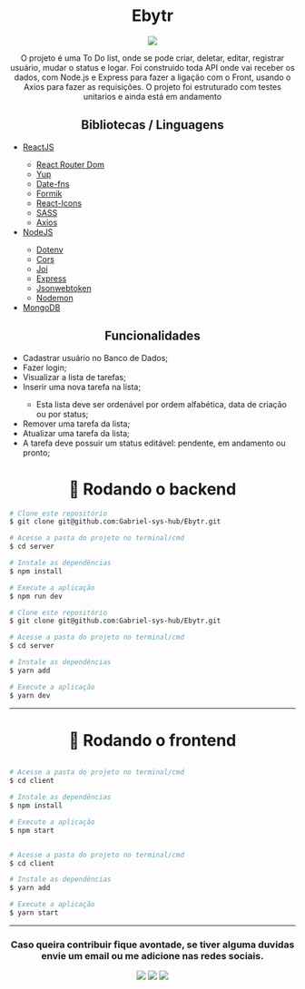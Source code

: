 <h1 align='center'>Ebytr</h1>
<div align='center'>
<img align='center' src='https://user-images.githubusercontent.com/77814658/140369830-b80f5b3f-b055-4082-818f-38047084e944.gif'>
<p>O projeto é uma To Do list, onde se pode criar, deletar, editar, registrar usuário, mudar o status e logar. Foi construido toda API onde vai receber os dados, com Node.js e Express para fazer a ligação com o Front, usando o Axios para fazer as requisições. O projeto foi estruturado com testes unitarios e ainda está em andamento</p>
</div>

<h2 align='center'>Bibliotecas / Linguagens</h2>

<ul>
  <li><a href="https://pt-br.reactjs.org/">ReactJS</a></li>
    <ul>
      <li><a href="https://reactrouter.com/web/guides/quick-start">React Router Dom</a></li>
      <li><a href="https://www.npmjs.com/package/yup">Yup</a></li>
      <li><a href="https://date-fns.org/">Date-fns</a></li>
      <li><a href="https://formik.org/docs/overview">Formik</a></li>
      <li><a href="https://react-icons.github.io/react-icons/">React-Icons</a></li>
      <li><a href="https://sass-lang.com/">SASS</a></li>
      <li><a href="https://axios-http.com/docs/intro">Axios</a></li>
    </ul>
  <li><a href="https://nodejs.org/en/">NodeJS</a></li>
    <ul>
      <li><a href="https://www.npmjs.com/package/dotenv">Dotenv</a></li>
      <li><a href="https://www.npmjs.com/package/cors">Cors</a></li>
      <li><a href="https://www.npmjs.com/package/joi">Joi</a></li>
      <li><a href="https://expressjs.com/pt-br/">Express</a></li>
      <li><a href="https://www.npmjs.com/package/jsonwebtoken">Jsonwebtoken</a></li>
      <li><a href="https://www.npmjs.com/package/nodemon">Nodemon</a></li>
    </ul>
  <li><a href="https://www.mongodb.com/pt-br/cloud/atlas/register">MongoDB</a></li>
</ul>

<h2 align='center'>Funcionalidades</h1>
<ul>
  <li>Cadastrar usuário no Banco de Dados;</li>
  <li>Fazer login;</li>
  <li>Visualizar a lista de tarefas;</li>
  <li>Inserir uma nova tarefa na lista;</li>
    <ul>
      <li>Esta lista deve ser ordenável por ordem alfabética, data de criação ou por status;</li>
    </ul>
  <li>Remover uma tarefa da lista;</li>
  <li>Atualizar uma tarefa da lista;</li>
  <li>A tarefa deve possuir um status editável: pendente, em andamento ou pronto;</li>
</ul>


<h1 align="center">🎲 Rodando o backend</h1>

```bash
# Clone este repositório
$ git clone git@github.com:Gabriel-sys-hub/Ebytr.git

# Acesse a pasta do projeto no terminal/cmd
$ cd server

# Instale as dependências
$ npm install

# Execute a aplicação
$ npm run dev

```


```bash
# Clone este repositório
$ git clone git@github.com:Gabriel-sys-hub/Ebytr.git

# Acesse a pasta do projeto no terminal/cmd
$ cd server

# Instale as dependências
$ yarn add

# Execute a aplicação
$ yarn dev

```
---

<h1 align="center">🎲 Rodando o frontend</h1>

```bash

# Acesse a pasta do projeto no terminal/cmd
$ cd client

# Instale as dependências
$ npm install

# Execute a aplicação
$ npm start

```


```bash

# Acesse a pasta do projeto no terminal/cmd
$ cd client

# Instale as dependências
$ yarn add

# Execute a aplicação
$ yarn start

```
---

<h3 align="center">Caso queira contribuir fique avontade, se tiver alguma duvidas envie um email ou me adicione nas redes sociais.</h3>

<div align="center">
    <a href="https://www.linkedin.com/in/gabrielpfernandes/" target="_blank"><img src="https://img.shields.io/badge/-LinkedIn-%230077B5?style=for-the-badge&logo=linkedin&logoColor=white" target="_blank"></a> 
  <a href="https://wa.me/5577998368927" target="_blank"><img src="https://img.shields.io/badge/WhatsApp-25d366?style=for-the-badge&logo=whatsapp&logoColor=white" target="_blank"></a> 
  <a href = "mailto:gabrielfernandessilva.ba@gmail.com"><img src="https://img.shields.io/badge/-Gmail-ea4335?style=for-the-badge&logo=gmail&logoColor=white" target="_blank"></a>
</div>
